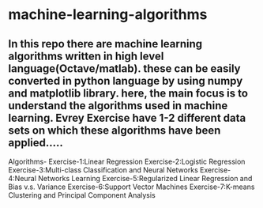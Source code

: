 # machine-learning-algorithms
In this repo there are machine learning algorithms written in high level language(Octave/matlab). 
these can be easily converted in python language by using numpy and matplotlib library.
here, the main focus is to understand the algorithms used in machine learning.
Evrey Exercise have 1-2 different data sets on which these algorithms have been applied..... 
--------------------------------------------------------------------------------------------------------------------------------------
Algorithms-
Exercise-1:Linear Regression
Exercise-2:Logistic Regression
Exercise-3:Multi-class Classification and Neural Networks
Exercise-4:Neural Networks Learning
Exercise-5:Regularized Linear Regression and Bias v.s. Variance
Exercise-6:Support Vector Machines
Exercise-7:K-means Clustering and Principal Component Analysis


